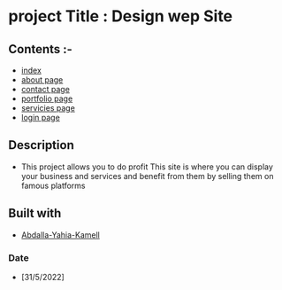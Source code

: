 # project Title : Design wep Site

## Contents :-

- [index ](#index.html)
- [about page](#about.html)
- [contact page](#contact.html)
- [portfolio page](#portfolio.html)
- [servicies page](#servicies.html)
- [login page](#login.html)

## Description

- This project allows you to do profit This site is where you can display your business and services and benefit from them by selling them on famous platforms

## Built with

- [Abdalla-Yahia-Kamell](abdalla_y2007@yahoo.com)

### Date

- [31/5/2022]
